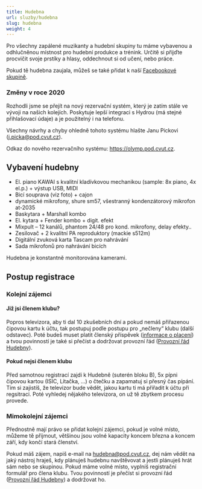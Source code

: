 ```yaml
---
title: Hudebna
url: sluzby/hudebna
slug: hudebna
weight: 4
---
```


Pro všechny zapálené muzikanty a hudební skupiny tu máme vybavenou a odhlučněnou místnost pro hudební produkce a trénink. Určitě si přijďte procvičit svoje prstíky a hlasy, oddechnout si od učení, nebo práce.

Pokud tě hudebna zaujala, můžeš se také přidat k naší [Facebookové skupině](https://www.facebook.com/groups/135514173251273/?fref=ts).

### Změny v roce 2020

Rozhodli jsme se přejít na nový rezervační systém, který je zatím stále ve vývoji na našich kolejích. Poskytuje lepší integraci s Hydrou (má stejné přihlašovací údaje) a je použitelný i na telefonu.

Všechny návrhy a chyby ohledně tohoto systému hlašte Janu Pickovi (j.picka@pod.cvut.cz).

Odkaz do nového rezervačního systému: https://olymp.pod.cvut.cz.

## Vybavení hudebny

- El. piano KAWAI s kvalitní kladívkovou mechanikou (sample: 8x piano, 4x el.p.) + výstup USB, MIDI
- Bicí souprava (viz foto) + cajon
- dynamické mikrofony, shure sm57, všestranný kondenzátorový mikrofon at-2035
- Baskytara + Marshall kombo
- El. kytara + Fender kombo + digit. efekt
- Mixpult – 12 kanálů, phantom 24/48 pro kond. mikrofony, delay efekty..
- Zesilovač + 2 kvalitní PA reproduktory (mackie s512m)
- Digitální zvuková karta Tascam pro nahrávání
- Sada mikrofonů pro nahrávání bicích

Hudebna je konstantně monitorována kamerami.

## Postup registrace
### Kolejní zájemci
#### Již jsi členem klubu?
Popros televizora, aby ti dal 10 zkušebních dní a pokud nemáš přiřazenou čipovou kartu k účtu, tak postupuj podle postupu pro „nečleny“ klubu (další odstavec). Poté budeš muset platit členský příspěvek ([informace o placení](https://pod.cvut.cz/sluzby/poplatky-za-clenstvi/)) a tvou povinností je také si přečíst a dodržovat provozní řád ([Provozní řád Hudebny](https://wiki.pod.cvut.cz/_media/hudebna-provozni-rad-2014.pdf)).

#### Pokud nejsi členem klubu
Před samotnou registrací zajdi k Hudebně (suterén bloku B), 5x pípni čipovou kartou (ISIC, Lítačka, …) o čtečku a zapamatuj si přesný čas pípání. Tím si zajistíš, že televizor bude vědět, jakou kartu ti má přiřadit k účtu při regsitraci. Poté vyhledej nějakého televizora, on už tě zbytkem procesu provede.

### Mimokolejní zájemci
Přednostně mají právo se přidat kolejní zájemci, pokud je volné místo, můžeme tě přijmout, většinou jsou volné kapacity koncem března a koncem září, kdy končí stará členství.

Pokud máš zájem, napiš e-mail na hudebna@pod.cvut.cz, dej nám vědět na jaký nástroj hraješ, kdy plánuješ hudebnu navštěvovat a jestli plánuješ hrát sám nebo se skupinou.
Pokud máme volné místo, vyplníš registrační formulář pro člena klubu. Tvou povinností je přečíst si provozní řád ([Provozní řád Hudebny](https://wiki.pod.cvut.cz/_media/hudebna-provozni-rad-2014.pdf)) a dodržovat ho.
